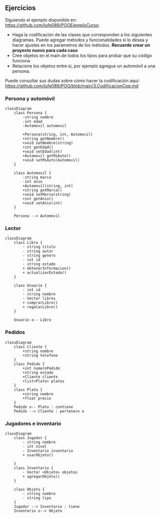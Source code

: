 ##  Ejercicios

Siguiendo el ejemplo disponible en: https://github.com/lufe089/POOEjemploCurso: 

* Haga la codificación de las clases que corresponden a los siguientes diagramas. Puede agregar métodos y funcionalidades si lo desea y hacer ajustes en los 
parametros de los métodos.  **Recuerde crear un proyecto nuevo para cada caso**
* Cree objetos en el main de todos los tipos para probar que su código funciona
* Relacione los objetos entre si, por ejemplo agregue un automóvil a una persona.  

Puede consultar sus dudas sobre cómo hacer la codificación aquí: https://github.com/lufe089/POO/blob/main/3.CodificacionCpp.md

### Persona y automóvil
```mermaid
classDiagram
    class Persona {
        -string nombre
        -int edad
        -Automovil automovil

        +Persona(string, int, Automovil)
        +string getNombre()
        +void setNombre(string)
        +int getEdad()
        +void setEdad(int)
        +Automovil getMiAuto()
        +void setMiAuto(Automovil)
    }

    class Automovil {
        -string marca
        -int anio
        +Automovil(string, int)
        +string getMarca()
        +void setMarca(string)
        +int getAnio()
        +void setAnio(int)
    }

    Persona --> Automovil
```

### Lector
```mermaid
classDiagram
    class Libro {
        - string titulo
        - string autor
        - string genero
        - int id
        - string estado
        + obtenerInformacion()
        + actualizarEstado()
    }
    
    class Usuario {
        - int id
        - string nombre
        - Vector libros
        + comprarLibro()
        + regalarLibro() 
    }

    Usuario o-- Libro
```

### Pedidos
```mermaid
classDiagram
    class Cliente {
        +string nombre
        +string telefono
    }
    class Pedido {
        +int numeroPedido
        +string estado
        +Cliente cliente
        +list<Plato> platos
    }
    class Plato {
        +string nombre
        +float precio
    }
    Pedido o-- Plato : contiene
    Pedido --> Cliente : pertenece a
```


### Jugadores e inventario
```mermaid
classDiagram
    class Jugador {
        - string nombre
        - int nivel
        - Inventario inventario
        + usarObjeto()

    }
    class Inventario {
        - Vector <Objeto> objetos
        + agregarObjeto()
    }

    class Objeto {
        - string nombre
        - string tipo
    }
    Jugador --> Inventario : tiene
    Inventario o--> Objeto
```
